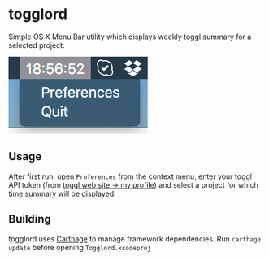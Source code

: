 # togglord
Simple OS X Menu Bar utility which displays weekly toggl summary for a selected project.

![screenshot](sshot.png)

## Usage

After first run, open `Proferences` from the context menu, enter your toggl API token (from [toggl web site -> my profile](https://www.toggl.com/app/profile)) and select a project for which time summary will be displayed.

## Building

togglord uses [Carthage](https://github.com/carthage/carthage) to manage framework dependencies. 
Run `carthage update` before opening `Togglord.xcodeproj`
